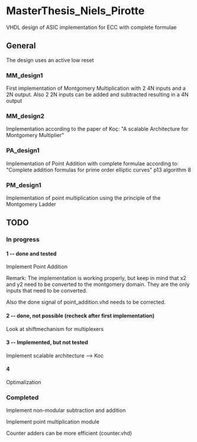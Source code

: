# MasterThesis_Niels_Pirotte
VHDL design of ASIC implementation for ECC with complete formulae

## General
The design uses an active low reset

### MM_design1
First implementation of Montgomery Multiplication with 2 4N inputs and a 2N output.
Also 2 2N inputs can be added and subtracted resulting in a 4N output

### MM_design2
Implementation according to the paper of Koç: "A scalable Architecture for Montgomery Multiplier"

### PA_design1
Implementation of Point Addition with complete formulae according to: "Complete addition formulas for prime order elliptic curves" p13 algorithm 8

### PM_design1
Implementation of point multiplication using the principle of the Montgomery Ladder

## TODO

### In progress

#### 1 -- done and tested

Implement Point Addition

Remark: The implementation is working properly, but keep in mind that x2 and y2 need to be converted to the montgomery domain. They are the only inputs that need to be converted.

Also the done signal of point_addition.vhd needs to be corrected.

#### 2 -- done, not possible (recheck after first implementation)

Look at shiftmechanism for multiplexers

#### 3 -- Implemented, but not tested

Implement scalable architecture --> Koc

#### 4

Optimalization

### Completed

Implement non-modular subtraction and addition

Implement point multiplication module

Counter adders can be more efficient (counter.vhd)
